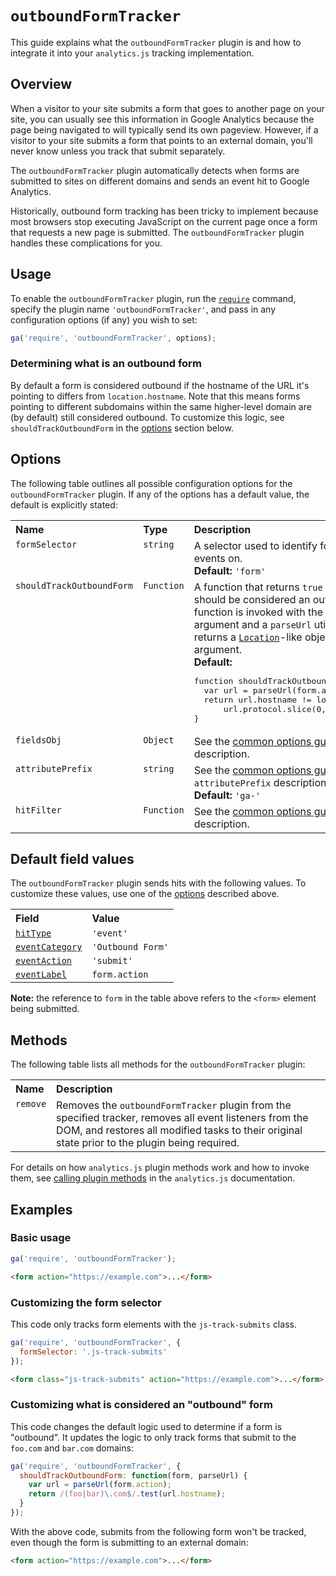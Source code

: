 # `outboundFormTracker`

This guide explains what the `outboundFormTracker` plugin is and how to integrate it into your `analytics.js` tracking implementation.

## Overview

When a visitor to your site submits a form that goes to another page on your site, you can usually see this information in Google Analytics because the page being navigated to will typically send its own pageview. However, if a visitor to your site submits a form that points to an external domain, you'll never know unless you track that submit separately.

The `outboundFormTracker` plugin automatically detects when forms are submitted to sites on different domains and sends an event hit to Google Analytics.

Historically, outbound form tracking has been tricky to implement because most browsers stop executing JavaScript on the current page once a form that requests a new page is submitted. The `outboundFormTracker` plugin handles these complications for you.

## Usage

To enable the `outboundFormTracker` plugin, run the [`require`](https://developers.google.com/analytics/devguides/collection/analyticsjs/using-plugins) command, specify the plugin name `'outboundFormTracker'`, and pass in any configuration options (if any) you wish to set:

```js
ga('require', 'outboundFormTracker', options);
```

### Determining what is an outbound form

By default a form is considered outbound if the hostname of the URL it's pointing to differs from `location.hostname`. Note that this means forms pointing to different subdomains within the same higher-level domain are (by default) still considered outbound. To customize this logic, see `shouldTrackOutboundForm` in the [options](#options) section below.

## Options

The following table outlines all possible configuration options for the `outboundFormTracker` plugin. If any of the options has a default value, the default is explicitly stated:

<table>
  <tr valign="top">
    <th align="left">Name</th>
    <th align="left">Type</th>
    <th align="left">Description</th>
  </tr>
  <tr valign="top">
    <td><code>formSelector</code></a></td>
    <td><code>string</code></a></td>
    <td>
      A selector used to identify forms to listen for submit events on.<br>
      <strong>Default:</strong> <code>'form'</code>
    </td>
  </tr>
  <tr valign="top">
    <td><code>shouldTrackOutboundForm</code></a></td>
    <td><code>Function</code></a></td>
    <td>
      A function that returns <code>true</code> if the form in question should be considered an outbound form. The function is invoked with the form element as its first argument and a <code>parseUrl</code> utility function (which returns a <a href="https://developer.mozilla.org/en-US/docs/Web/API/Location"><code>Location</code></a>-like object) as its second argument.<br>
      <strong>Default:</strong>
<pre>function shouldTrackOutboundForm(form, parseUrl) {
  var url = parseUrl(form.action);
  return url.hostname != location.hostname &amp;&amp;
      url.protocol.slice(0, 4) == 'http';
}</pre>
    </td>
  </tr>
  <tr valign="top">
    <td><code>fieldsObj</code></a></td>
    <td><code>Object</code></a></td>
    <td>See the <a href="/docs/common-options.md#fieldsobj">common options guide</a> for the <code>fieldsObj</code> description.</td>
  </tr>
  <tr valign="top">
    <td><code>attributePrefix</code></a></td>
    <td><code>string</code></a></td>
    <td>
      See the <a href="/docs/common-options.md#attributeprefix">common options guide</a> for the <code>attributePrefix</code> description.<br>
      <strong>Default:</strong> <code>'ga-'</code>
    </td>
  </tr>
  <tr valign="top">
    <td><code>hitFilter</code></a></td>
    <td><code>Function</code></a></td>
    <td>See the <a href="/docs/common-options.md#hitfilter">common options guide</a> for the <code>hitFilter</code> description.</td>
  </tr>
</table>

## Default field values

The `outboundFormTracker` plugin sends hits with the following values. To customize these values, use one of the [options](#options) described above.

<table>
  <tr valign="top">
    <th align="left">Field</th>
    <th align="left">Value</th>
  </tr>
  <tr valign="top">
    <td><a href="https://developers.google.com/analytics/devguides/collection/analyticsjs/field-reference#hitType"><code>hitType</code></a></td>
    <td><code>'event'</code></td>
  </tr>
  <tr valign="top">
    <td><a href="https://developers.google.com/analytics/devguides/collection/analyticsjs/field-reference#eventCategory"><code>eventCategory</code></a></td>
    <td><code>'Outbound Form'</code></a></td>
  </tr>
  <tr valign="top">
    <td><a href="https://developers.google.com/analytics/devguides/collection/analyticsjs/field-reference#eventAction"><code>eventAction</code></a></td>
    <td><code>'submit'</code></a></td>
  </tr>
  <tr valign="top">
    <td><a href="https://developers.google.com/analytics/devguides/collection/analyticsjs/field-reference#eventLabel"><code>eventLabel</code></a></td>
    <td><code>form.action</code></td>
  </tr>
</table>

**Note:** the reference to `form` in the table above refers to the `<form>` element being submitted.

## Methods

The following table lists all methods for the `outboundFormTracker` plugin:

<table>
  <tr valign="top">
    <th align="left">Name</th>
    <th align="left">Description</th>
  </tr>
  <tr valign="top">
    <td><code>remove</code></a></td>
    <td>Removes the <code>outboundFormTracker</code> plugin from the specified tracker, removes all event listeners from the DOM, and restores all modified tasks to their original state prior to the plugin being required.</td>
  </tr>
</table>

For details on how `analytics.js` plugin methods work and how to invoke them, see [calling plugin methods](https://developers.google.com/analytics/devguides/collection/analyticsjs/using-plugins#calling_plugin_methods) in the `analytics.js` documentation.

## Examples

### Basic usage

```js
ga('require', 'outboundFormTracker');
```

```html
<form action="https://example.com">...</form>
```

### Customizing the form selector

This code only tracks form elements with the `js-track-submits` class.

```js
ga('require', 'outboundFormTracker', {
  formSelector: '.js-track-submits'
});
```

```html
<form class="js-track-submits" action="https://example.com">...</form>
```

### Customizing what is considered an "outbound" form

This code changes the default logic used to determine if a form is "outbound". It updates the logic to only track forms that submit to the `foo.com` and `bar.com` domains:


```js
ga('require', 'outboundFormTracker', {
  shouldTrackOutboundForm: function(form, parseUrl) {
    var url = parseUrl(form.action);
    return /(foo|bar)\.com$/.test(url.hostname);
  }
});
```

With the above code, submits from the following form won't be tracked, even though the form is submitting to an external domain:

```html
<form action="https://example.com">...</form>
```
